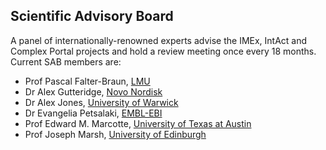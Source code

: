 ## Scientific Advisory Board

A panel of internationally-renowned experts advise the IMEx, IntAct and Complex Portal projects and hold a review meeting once every 18 months. Current SAB members are:

* Prof Pascal Falter-Braun, [LMU](https://www.en.biologie.uni-muenchen.de/people/faculty/falter-braun/index.html)
* Dr Alex Gutteridge, [Novo Nordisk](https://www.linkedin.com/in/alex-gutteridge-5102224)
* Dr Alex Jones, [University of Warwick](https://warwick.ac.uk/fac/sci/lifesci/people/ajones/)
* Dr Evangelia Petsalaki, [EMBL-EBI](https://www.ebi.ac.uk/about/people/evangelia-petsalaki)
* Prof Edward M. Marcotte, [University of Texas at Austin](https://molecularbiosci.utexas.edu/directory/edward-m-marcotte)
* Prof Joseph Marsh, [University of Edinburgh](https://www.ed.ac.uk/profile/joe-marsh)

